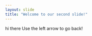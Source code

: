 ```yaml
---
layout: slide
title: "Welcome to our second slide!"
---
```

hi there 
Use the left arrow to go back!
